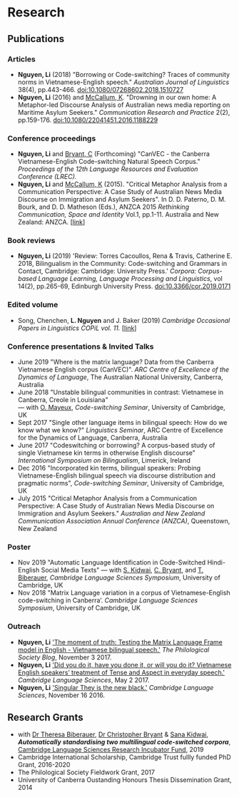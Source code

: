 # Research
## Publications
### Articles
+ **Nguyen, Li** (2018) "Borrowing or Code-switching? Traces of community norms in Vietnamese-English speech." *Australian Journal of Linguistics* 38(4), pp.443-466. [doi:10.1080/07268602.2018.1510727](https://www.tandfonline.com/doi/abs/10.1080/07268602.2018.1510727) 
+ **Nguyen, Li** (2016) and [McCallum, K](https://www.canberra.edu.au/about-uc/faculties/arts-design/courses/communications-staff/media-and-public-affairs/mccallum-kerry). "Drowning in our own home: A Metaphor-led Discourse Analysis of Australian news media reporting on Maritime Asylum Seekers." *Communication Research and Practice* 2(2), pp.159-176. [doi:10.1080/22041451.2016.1188229](https://www.tandfonline.com/doi/abs/10.1080/22041451.2016.1188229)

### Conference proceedings
+ **Nguyen, Li** and [Bryant, C](https://www.cl.cam.ac.uk/~cjb255/) (Forthcoming) "CanVEC - the Canberra Vietnamese-English Code-switching Natural Speech Corpus." *Proceedings of the 12th Language Resources and Evaluation Conference (LREC).* 
+ **Nguyen, Li** and [McCallum, K](https://www.canberra.edu.au/about-uc/faculties/arts-design/courses/communications-staff/media-and-public-affairs/mccallum-kerry) (2015). "Critical Metaphor Analysis from a Communication Perspective: A Case Study of Australian News Media Discourse on Immigration and Asylum Seekers". In D. D. Paterno, D. M. Bourk, and D. D. Matheson (Eds.), ANZCA 2015 *Rethinking Communication, Space and Identity* Vol.1, pp.1-11. Australia and New Zealand: ANZCA. [[link](https://www.anzca.net/documents/2015-conf-papers/853-anzca15-nguyen-mccallum/file.html)]

### Book reviews
+ **Nguyen, Li** (2019) 'Review:  Torres Cacoullos, Rena & Travis, Catherine E. 2018, Bilingualism in the Community: Code-switching and Grammars in Contact, Cambridge: Cambridge: University Press.' *Corpora: Corpus-based Language Learning, Language Processing and Linguistics*, vol 14(2), pp.265-69, Edinburgh University Press. [doi:10.3366/cor.2019.0171](https://www.euppublishing.com/doi/full/10.3366/cor.2019.0171)

### Edited volume 

+ Song, Chenchen, **L. Nguyen** and J. Baker (2019) *Cambridge Occasional Papers in Linguistics COPiL vol. 11.* [[link](http://www.ling.cam.ac.uk/COPIL/archive.html)]

### Conference presentations & Invited Talks

+ June 2019 "Where is the matrix language? Data from the Canberra Vietnamese English corpus (CanVEC)". *ARC Centre of Excellence of the Dynamics of Language*, The Australian National University, Canberra, Australia
+ June 2018 "Unstable bilingual communities in contrast: Vietnamese in Canberra, Creole in Louisiana"  
— with [O. Mayeux](https://sites.google.com/view/mayeux), *Code-switching Seminar*, University of Cambridge, UK
+ Sept 2017 "Single other language items in bilingual speech: How do we know what we know?"
*Linguistics Seminar*, ARC Centre of Excellence for the Dynamics of Language, Canberra, Australia
+ June 2017 "Codeswitching or borrowing? A corpus-based study of single Vietnamese kin terms in otherwise English discourse" 
*International Symposium on Bilingualism*, Limerick, Ireland
+ Dec 2016 "Incorporated kin terms, bilingual speakers: Probing Vietnamese-English bilingual speech via discourse distribution and
pragmatic norms", *Code-switching Seminar*, University of Cambridge, UK
+ July 2015 "Critical Metaphor Analysis from a Communication Perspective: A Case Study of Australian News Media Discourse on Immigration and Asylum Seekers." 
*Australian and New Zealand Communication Association Annual Conference (ANZCA)*, Queenstown, New Zealand

### Poster
+ Nov 2019 "Automatic Language Identification in Code-Switched Hindi-English Social Media Texts"
— with [S. Kidwai](http://www.ling.cam.ac.uk/copil/Current_Editors.html), [C. Bryant](https://www.cl.cam.ac.uk/~cjb255/), and [T. Biberauer](https://www.mmll.cam.ac.uk/dr-theresa-biberauer), *Cambridge Language Sciences Symposium*, University of Cambridge, UK
+ Nov 2018 "Matrix Language variation in a corpus of Vietnamese-English code-switching in Canberra’. *Cambridge Language Sciences Symposium*, University of Cambridge, UK

### Outreach
 
+ **Nguyen, Li** ['The moment of truth: Testing the Matrix Language Frame model in English - Vietnamese bilingual speech.'](https://blog.philsoc.org.uk/2017/11/03/english-vietnamese-bilingualism/) *The Philological Society Blog*, November 3 2017. 
+ **Nguyen, Li** ['Did you do it, have you done it, or will you do it? Vietnamese English speakers’ treatment of Tense and Aspect in everyday speech.'](http://www.icge.co.uk/languagesciencesblog/?p=1498) *Cambridge Language Sciences*, May 2 2017.
+ **Nguyen, Li** ['Singular They is the new black.'](http://www.icge.co.uk/languagesciencesblog/?p=1371) *Cambridge Language Sciences*, November 16 2016.

## Research Grants
+ with [Dr Theresa Biberauer](https://www.mml.cam.ac.uk/dr-theresa-biberauer),  [Dr Christopher Bryant](https://www.cl.cam.ac.uk/~cjb255/) & [Sana Kidwai](http://www.ling.cam.ac.uk/copil/Current_Editors.html), **_Automatically standardising two multilingual code-switched corpora_**, [Cambridge Language Sciences Research Incubator Fund](https://www.languagesciences.cam.ac.uk/funding/language-sciences-research-incubator-fund), 2019
+ Cambridge International Scholarship, Cambridge Trust fullly funded PhD Grant, 2016-2020
+ The Philological Society Fieldwork Grant, 2017
+ University of Canberra Oustanding Honours Thesis Dissemination Grant, 2014
